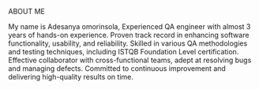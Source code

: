 
ABOUT ME

My name is Adesanya omorinsola, Experienced QA engineer with almost 3 years of hands-on experience. Proven track record in enhancing software functionality, usability, and reliability. Skilled in various QA methodologies and testing techniques, including ISTQB Foundation Level certification. Effective collaborator with cross-functional teams, adept at resolving bugs and managing defects. Committed to continuous improvement and delivering high-quality results on time.
